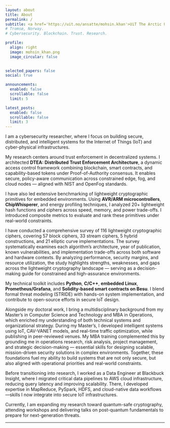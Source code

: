 ```yaml
---
layout: about
title: About
permalink: /
subtitle: <a href='https://uit.no/ansatte/mohsin.khan'>UiT The Arctic University of Norway</a>. 
# Tromsø, Norway. 
# Cybersecurity. Blockchain. Trust. Research.

profile:
  align: right
  image: mohsin_khan.png
  image_circular: false
  

selected_papers: false
social: true

announcements:
  enabled: false
  scrollable: false
  limit: 5

latest_posts:
  enabled: false
  scrollable: false
  limit: 3
---
```


<div class="justify-text">
I am a cybersecurity researcher, where I focus on building secure, distributed, and intelligent systems for the Internet of Things (IoT) and cyber-physical infrastructures.

My research centers around trust enforcement in decentralized systems. I architected <strong>DTEA: Distributed Trust Enforcement Architecture</strong>, a dynamic access control framework combining blockchain, smart contracts, and capability-based tokens under Proof-of-Authority consensus. It enables secure, policy-aware communication across constrained edge, fog, and cloud nodes — aligned with NIST and OpenFog standards.
</div>

I have also led extensive benchmarking of lightweight cryptographic primitives for embedded environments. Using **AVR/ARM microcontrollers**, **ChipWhisperer**, and energy profiling techniques, I analyzed 20+ lightweight hash functions and ciphers across speed, memory, and power trade-offs. I introduced composite metrics to evaluate and rank these primitives under real-world constraints. 

I have conducted a comprehensive survey of 116 lightweight cryptographic ciphers, covering 57 block ciphers, 33 stream ciphers, 5 hybrid constructions, and 21 elliptic curve implementations. The survey systematically examines each algorithm’s architecture, year of publication, known vulnerabilities, and implementation trade-offs across both software and hardware contexts. By analyzing performance, security margins, and resource utilization, the study highlights strengths, weaknesses, and gaps across the lightweight cryptography landscape — serving as a decision-making guide for constrained and high-assurance environments.

My technical toolkit includes **Python**, **C/C++**, **embedded Linux**, **Prometheus/Grafana**, and **Solidity-based smart contracts on Besu**. I blend formal threat modeling (STRIDE) with hands-on system implementation, and contribute to open-source efforts in secure IoT design.

Alongside my doctoral work, I bring a multidisciplinary background from my Master’s in Computer Science and Technology and MBA in Operations, which enriched my understanding of both technical systems and organizational strategy. During my Master’s, I developed intelligent systems using IoT, CAV-VANET models, and real-time traffic optimization, while publishing in peer-reviewed venues. My MBA training complemented this by grounding me in operations research, risk analysis, project management, and strategic decision-making — essential skills for designing scalable, mission-driven security solutions in complex environments. Together, these foundations fuel my ability to build systems that are not only secure, but also aligned with operational priorities and real-world constraints.

Before transitioning into research, I worked as a Data Engineer at Blackbuck Insight, where I migrated critical data pipelines to AWS cloud infrastructure, reducing query latency and improving scalability. There, I developed expertise in MapReduce, PySpark, HDFS, and cloud-native data workflows—skills I now integrate into secure IoT infrastructures.

Currently, I am expanding my research toward quantum-safe cryptography, attending workshops and delivering talks on post-quantum fundamentals to prepare for next-generation threats.

---

